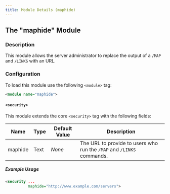```yaml
---
title: Module Details (maphide)
---
```


## The "maphide" Module

### Description

This module allows the server administrator to replace the output of a `/MAP` and `/LINKS` with an URL.

### Configuration

To load this module use the following `<module>` tag:

```xml
<module name="maphide">
```

#### `<security>`

This module extends the core `<security>` tag with the following fields:

Name    | Type | Default Value | Description
------- | ---- | ------------- | -----------
maphide | Text | *None*        | The URL to provide to users who run the `/MAP` and `/LINKS` commands.

##### Example Usage

```xml
<security ...
          maphide="http://www.example.com/servers">
```

